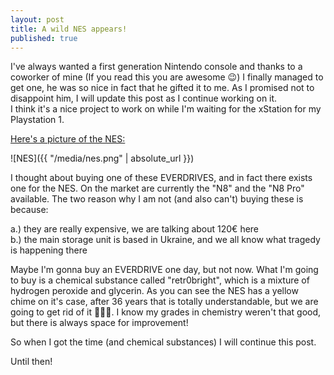 ```yaml
---
layout: post
title: A wild NES appears! 
published: true
---
```


I've always wanted a first generation Nintendo console and thanks to a coworker of mine (If you read this you are awesome 😉) I finally managed to get one, he was so nice in fact that he gifted it to me. As I promised not to disappoint him, I will update this post as I continue working on it.  
I think it's a nice project to work on while I'm waiting for the xStation for my Playstation 1.

<ins>Here's a picture of the NES:</ins>

![NES]({{ "/media/nes.png" | absolute_url }})

I thought about buying one of these EVERDRIVES, and in fact there exists one for the NES. On the market are currently the "N8" and the "N8 Pro" available. The two reason why I am not (and also can't) buying these is because:

a.) they are really expensive, we are talking about 120€ here  
b.) the main storage unit is based in Ukraine, and we all know what tragedy is happening there

Maybe I'm gonna buy an EVERDRIVE one day, but not now. What I'm going to buy is a chemical substance called "retr0bright", which is a mixture of hydrogen peroxide and glycerin. As you can see the NES has a yellow chime on it's case, after 36 years that is totally understandable, but we are going to get rid of it 🧫👨‍🔬. I know my grades in chemistry weren't that good, but there is always space for improvement!

So when I got the time (and chemical substances) I will continue this post.

Until then!
